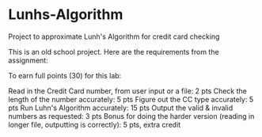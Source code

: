 # Lunhs-Algorithm
Project to approximate Lunh's Algorithm for credit card checking


This is an old school project. Here are the requirements from the assignment:

To earn full points (30) for this lab:

Read in the Credit Card number, from user input or a file: 2  pts
Check the length of the number accurately:   5  pts
Figure out the CC type accurately: 5 pts
Run Luhn's Algorithm accurately: 15 pts
Output the valid & invalid numbers as requested: 3 pts 
Bonus for doing the harder version (reading in longer file, outputting is correctly): 5 pts, extra credit
